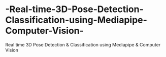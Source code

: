 # -Real-time-3D-Pose-Detection-Classification-using-Mediapipe-Computer-Vision-
 Real time 3D  Pose Detection &amp; Classification using  Mediapipe  &amp; Computer Vision 
